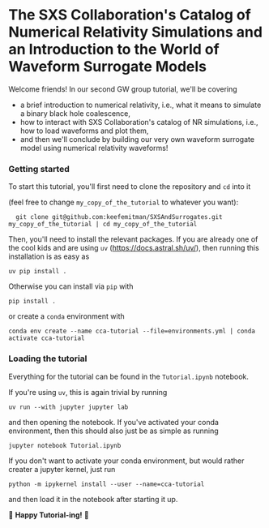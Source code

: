# The SXS Collaboration's Catalog of Numerical Relativity Simulations and an Introduction to the World of Waveform Surrogate Models
Welcome friends! In our second GW group tutorial, we'll be covering
* a brief introduction to numerical relativity, i.e., what it means to simulate a binary black hole coalescence,
* how to interact with SXS Collaboration's catalog of NR simulations, i.e., how to load waveforms and plot them,
* and then we'll conclude by building our very own waveform surrogate model using numerical relativity waveforms!

### Getting started
To start this tutorial, you'll first need to clone the repository and `cd` into it

(feel free to change `my_copy_of_the_tutorial` to whatever you want):

```
  git clone git@github.com:keefemitman/SXSAndSurrogates.git my_copy_of_the_tutorial | cd my_copy_of_the_tutorial
```

Then, you'll need to install the relevant packages. If you are already one of the cool kids and are using `uv` (https://docs.astral.sh/uv/),
then running this installation is as easy as 

```
uv pip install .
```

Otherwise you can install via `pip` with

```
pip install .
```

or create a `conda` environment with

```
conda env create --name cca-tutorial --file=environments.yml | conda activate cca-tutorial
```

### Loading the tutorial
Everything for the tutorial can be found in the `Tutorial.ipynb` notebook.

If you're using `uv`, this is again trivial by running
```
uv run --with jupyter jupyter lab
```
and then opening the notebook. If you've activated your conda environment, then this should also just be as simple as running
```
jupyter notebook Tutorial.ipynb
```
If you don't want to activate your conda environment, but would rather creater a jupyter kernel, just run
```
python -m ipykernel install --user --name=cca-tutorial
```
and then load it in the notebook after starting it up.

🌈 **Happy Tutorial-ing!** 🎉
